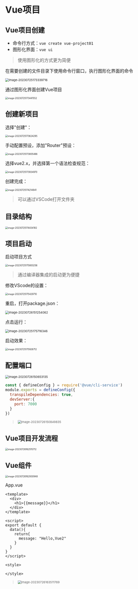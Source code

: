 # Vue项目

## Vue项目创建

- 命令行方式：`vue create vue-project01`
- 图形化界面：`vue ui`

> 使用图形化的方式更为简便

在需要创建的文件目录下使用命令行窗口，执行图形化界面的命令

<img src="img/6.Vue项目/image-20230725173339716.png" alt="image-20230725173339716" style="zoom: 67%;" />

通过图形化界面创建Vue项目

<img src="img/6.Vue项目/image-20230725173441552.png" alt="image-20230725173441552" style="zoom:50%;" />

## 创建新项目

选择"创建"：

<img src="img/6.Vue项目/image-20230725173624295.png" alt="image-20230725173624295" style="zoom:50%;" />

手动配置预设，添加"Router"预设：

<img src="img/6.Vue项目/image-20230725173805466.png" alt="image-20230725173805466" style="zoom:50%;" />

选择vue2.x，并选择第一个语法检查规范：

<img src="img/6.Vue项目/image-20230725173934970.png" alt="image-20230725173934970" style="zoom:50%;" />

创建完成：

<img src="img/6.Vue项目/image-20230725174214941.png" alt="image-20230725174214941" style="zoom:50%;" />

> 可以通过VSCode打开文件夹

## 目录结构

<img src="img/6.Vue项目/image-20230725174434182.png" alt="image-20230725174434182" style="zoom:50%;" />

## 项目启动

启动项目方式

<img src="img/6.Vue项目/image-20230725175800256.png" alt="image-20230725175800256" style="zoom:50%;" />

> 通过编译器集成的启动更为便捷

修改VScode的设置：

<img src="img/6.Vue项目/image-20230725175429710.png" alt="image-20230725175429710" style="zoom:50%;" />

重启，打开package.json：

<img src="img/6.Vue项目/image-20230726151254062.png" alt="image-20230726151254062" style="zoom: 67%;" />

点击运行：

<img src="img/6.Vue项目/image-20230725175716346.png" alt="image-20230725175716346" style="zoom:67%;" />

启动效果：

<img src="img/6.Vue项目/image-20230725175926712.png" alt="image-20230725175926712" style="zoom:50%;" />

## 配置端口

<img src="img/6.Vue项目/image-20230726150653135.png" alt="image-20230726150653135" style="zoom: 67%;" />

```js
const { defineConfig } = require('@vue/cli-service')
module.exports = defineConfig({
  transpileDependencies: true,
  devServer:{
    port: 7000
  }
})
```

> <img src="img/6.Vue项目/image-20230726150849835.png" alt="image-20230726150849835" style="zoom:67%;" />

## Vue项目开发流程

<img src="img/6.Vue项目/image-20230726162515712.png" alt="image-20230726162515712" style="zoom: 50%;" />

## Vue组件

<img src="img/6.Vue项目/image-20230726162930948.png" alt="image-20230726162930948" style="zoom:50%;" />

App.vue

```vue
<template>
  <div>
    <h1>{{message}}</h1>
  </div>
</template>

<script>
export default {
  data(){
    return{
      message: "Hello,Vue2"
    }
  }
}
</script>

<style>

</style>
```

> <img src="img/6.Vue项目/image-20230726163511769.png" alt="image-20230726163511769" style="zoom:67%;" />